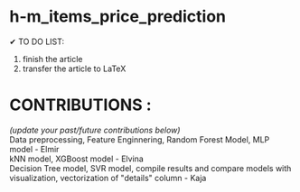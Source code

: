 # h-m_items_price_prediction


✔ TO DO LIST: 
1. finish the article
2. transfer the article to LaTeX




# CONTRIBUTIONS :
*(update your past/future contributions below)* <br />
Data preprocessing, Feature Enginnering, Random Forest Model, MLP model - Elmir <br />
kNN model, XGBoost model - Elvina <br />
Decision Tree model, SVR model, compile results and compare models with visualization, vectorization of "details" column - Kaja <br />
